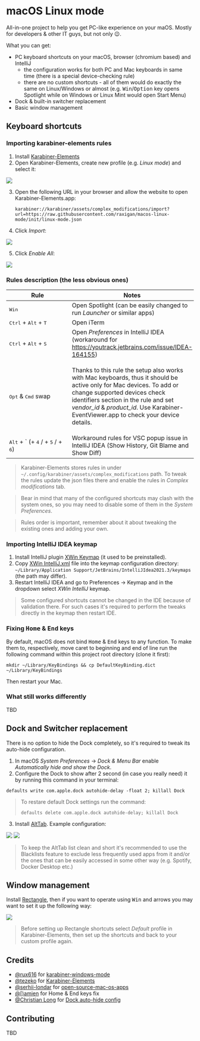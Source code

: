 # macOS Linux mode

All-in-one project to help you get PC-like experience on your maOS. Mostly for developers & other IT guys, but not only
😉.

What you can get:
- PC keyboard shortcuts on your macOS, browser (chromium based) and IntelliJ
    - the configuration works for both PC and Mac keyboards in same time (there is a special device-checking rule)
    - there are no custom shortcuts - all of them would do exactly the same on Linux/Windows or almost (e.g. <kbd>
      Win</kbd>/<kbd>Option</kbd> key opens Spotlight while on Windows or Linux Mint would open Start Menu)
- Dock & built-in switcher replacement
- Basic window management

## Keyboard shortcuts

### Importing karabiner-elements rules

1. Install [Karabiner-Elements](https://karabiner-elements.pqrs.org/)
2. Open Karabiner-Elements, create new profile (e.g. _Linux mode_) and select it:
<img src="./resources/karabiner-new-profile.png"/>

3. Open the following URL in your browser and allow the website to open Karabiner-Elements.app:

     ```
     karabiner://karabiner/assets/complex_modifications/import?url=https://raw.githubusercontent.com/raxigan/macos-linux-mode/init/linux-mode.json
     ```

4. Click _Import_:
<img src="./resources/karabiner-import.png"/>

5. Click _Enable All_:
<img src="./resources/karabiner-enable-all.png"/>

### Rules description (the less obvious ones)

| Rule   <img width=200/>                                                                        | Notes                                                                                                                                                                                                                                                                                       |
|--------------------------------------------------------------------------------|---------------------------------------------------------------------------------------------------------------------------------------------------------------------------------------------------------------------------------------------------------------------------------------------|
| <span><kbd>Win</kbd>&nbsp;&nbsp;&nbsp;&nbsp;&nbsp;&nbsp;&nbsp;&nbsp;&nbsp;&nbsp;&nbsp;&nbsp;&nbsp;&nbsp;&nbsp;&nbsp;&nbsp;&nbsp;&nbsp;&nbsp;&nbsp;&nbsp;&nbsp;&nbsp;&nbsp;&nbsp;&nbsp;&nbsp;&nbsp;&nbsp;</span>                                                                 | Open Spotlight (can be easily changed to run _Launcher_ or similar apps)                                                                                                                                                                                                                    |
| <span><kbd>Ctrl</kbd> + <kbd>Alt</kbd> + <kbd>T</kbd></span>                                | Open iTerm                                                                                                                                                                                                                                                                                  |
| <kbd>Ctrl</kbd> + <kbd>Alt</kbd> + <kbd>S</kbd>                                | Open _Preferences_ in IntelliJ IDEA (workaround for https://youtrack.jetbrains.com/issue/IDEA-164155)                                                                                                                                                                                       |
| <kbd>Opt</kbd> & <kbd>Cmd</kbd> swap                                           | <p>Thanks to this rule the setup also works with Mac keyboards, thus it should be active only for Mac devices. To add or change supported devices check identifiers section in the rule and set _vendor_id_ & _product_id_. Use Karabiner-EventViewer.app to check your device details.</p> |
| <kbd>Alt</kbd> + ` (+ <kbd>4</kbd> / + <kbd>5</kbd> / +  <kbd>6</kbd>) | Workaround rules for VSC popup issue in IntelliJ IDEA (Show History, Git Blame and Show Diff)                                                                                                                                                                                               |

>Karabiner-Elements stores rules in under `~/.config/karabiner/assets/complex_modifications` path. To tweak
> the rules update the json files there and enable the rules in _Complex modifications_ tab.

>Bear in mind that many of the configured shortcuts may clash with the system ones, so you may need to disable some of them in the _System Preferences_.

>Rules order is important, remember about it about tweaking the existing ones and adding your own. 
### Importing IntelliJ IDEA keymap

1. Install IntelliJ plugin [XWin Keymap](https://plugins.jetbrains.com/plugin/13094-xwin-keymap) (it used to be preinstalled).
2. Copy [XWin IntelliJ.xml](https://github.com/raxigan/macos-linux-mode/blob/init/XWin%20IntelliJ.xml) file into the keymap configuration directory: `~/Library/Application Support/JetBrains/IntelliJIdea2021.3/keymaps` (the path may differ).
3. Restart IntelliJ IDEA and go to Preferences → Keymap and in the dropdown select *XWin IntelliJ* keymap.

> Some configured shortcuts cannot be changed in the IDE because of validation there. For such cases
> it's required to perform the tweaks directly in the keymap then restart IDE.

### Fixing <kbd>Home</kbd> & <kbd>End</kbd> keys

By default, macOS does not bind <kbd>Home</kbd> & <kbd>End</kbd> keys to any function. 
To make them to, respectively, move caret to beginning and end of line run the following command within
this project root directory (clone it first): 
```
mkdir ~/Library/KeyBindings && cp DefaultKeyBinding.dict ~/Library/KeyBindings
```

Then restart your Mac.

### What still works differently

TBD

## Dock and Switcher replacement

There is no option to hide the Dock completely, so it's required to tweak its auto-hide configuration.

1. In macOS _System Preferences_ → _Dock & Menu Bar_ enable _Automatically hide and show the Dock_.
2. Configure the Dock to show after 2 second (in case you really need) it by running this command in your terminal:
```
defaults write com.apple.dock autohide-delay -float 2; killall Dock
```

> To restare default Dock settings run the command:
> ```
> defaults delete com.apple.dock autohide-delay; killall Dock
>```

3. Install [AltTab](https://alt-tab-macos.netlify.app/). Example configuration:

<img src="./resources/alttab_controls.png"/>
<img src="./resources/alttab_appearance.png"/>

> To keep the AltTab list clean and short it's recommended to use
> the Blacklists feature to exclude less frequently used apps from it and/or
> the ones that can be easily accessed in some other way (e.g. Spotify, Docker Desktop etc.)

## Window management

Install [Rectangle](https://rectangleapp.com/), then if you want to operate using <kbd>Win</kbd> and arrows you may want to set it up the following way: 

<img src="./resources/rectangle_settings.png"/>

> Before setting up Rectangle shortcuts select _Default_ profile in Karabiner-Elements, then set up the shortcuts
> and back to your custom profile again.

## Credits
- [@rux616](https://github.com/rux616) for [karabiner-windows-mode](https://github.com/rux616/karabiner-windows-mode)
- [@tezeko](https://github.com/tekezo) for [Karabiner-Elements](https://github.com/pqrs-org/Karabiner-Elements)
- [@serhii-londar](https://github.com/serhii-londar) for [open-source-mac-os-apps](https://github.com/serhii-londar/open-source-mac-os-apps)
- [@\[)amien](https://damieng.com/blog/2015/04/24/make-home-end-keys-behave-like-windows-on-mac-os-x/) for Home & End keys fix
- [@Christian Long](https://apple.stackexchange.com/users/41838/christian-long) for [Dock auto-hide config](https://apple.stackexchange.com/a/82084)

## Contributing
TBD